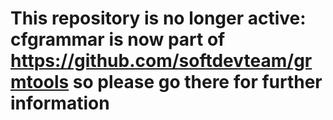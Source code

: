 # This repository is no longer active: cfgrammar is now part of https://github.com/softdevteam/grmtools so please go there for further information
